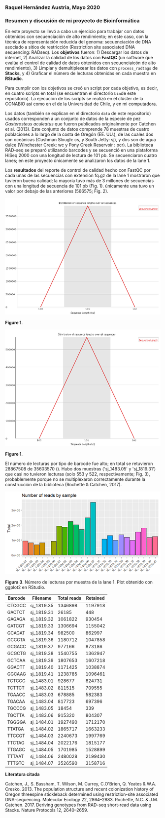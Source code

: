 ### Raquel Hernández Austria, Mayo 2020
### Resumen y discusión de mi proyecto de Bioinformática


En este proyecto se llevó a cabo un ejercicio para trabajar con datos obtenidos con secuenciación de alto rendimiento; en este caso, con la técnica de representación reducida del genoma: secuenciación de DNA asociado a sitios de restricción (Restriction site associated 
DNA sequencing: RADseq). Los **objetivos** fueron: 1) Descargar los datos de internet, 2) Analizar la calidad de los datos con **FastQC** (un software que evalúa el control de calidad de datos obtenidos con secuenciaicón de alto rendimiento), 3) Limpiar y demultiplexear los datos con `process_radtags` de **Stacks**, y 4) Graficar el número de lecturas obtenidas en cada muestra en **RStudio**. 

Para cumplir con los objetivos se creó un script por cada objetivo, es decir, en cuatro scripts en total (se encuentran el directorio `bin`de este repositorio). La ejecución de los scripts se realizó en el clúster de la CONABIO así como en el de la Universidad de Chile, y en mi computadora. 

Los datos (también se explican en el directorio `data` de este repositorio) usados corresponden a un conjunto de datos de la especie de pez *Gasterosteus aculeatus* que fueron publicados originalmente por Catchen et al. (2013). Este conjunto de datos comprende 78 muestras de cuatro poblaciones a lo largo de la costa de Oregón (EE. UU.), de las cuales dos son oceánicas (Cushman Slough: cs, y South Jetty: sj), y dos son de agua dulce (Winchester Creek: wc y Pony Creek Reservoir : pcr). La biblioteca RAD-seq se preparó utilizando barcodes y se secuenció en una plataforma HiSeq 2000 con una longitud de lectura de 101 pb. Se secuenciaron cuatro lanes; en este proyecto únicamente se analizaron los datos de la lane 1.  

Los **resultados** del reporte de control de calidad hecho con FastQC por cada unas de las secuencias con extensión fq.gz de la lane 1 mostraron que tuvieron buena calidad; la mayoría tuvo más de 3 millones de secuencias con una longitud de secuencia de 101 pb (Fig. 1). únicamente una tuvo un valor por debajo de las anteriores (566575; Fig. 2).  

![](https://github.com/HARAQUEL/Proyecto_Bionf2020/blob/master/Figures/sequence_length_distribution_3.png)

**Figure 1**. 


![](https://github.com/HARAQUEL/Proyecto_Bionf2020/blob/master/Figures/sequence_length_distribution_5.png)

**Figure 1**. 


El número de lecturas por tipo de barcode fue alto; en total se retuvieron 28867508 de 35603570 (). Hubo dos muestras ('sj_1483.05' y 'sj_1819.31') que casi no tuvieron lecturas (solo 553 y 522, respectivamente; Fig. 3), probablemente porque no se multiplexaron correctamente durante la construcción de la biblioteca (Rochette & Catchen, 2017).

![](https://github.com/HARAQUEL/Proyecto_Bionf2020/blob/master/Figures/Rplot_1.png)

**Figura 3**. Número de lecturas por muestra de la lane 1. Plot obtenido con ggplot2 en RStudio.

|Barcode      |Filename     |Total reads  |Retained     |
|-------------|-------------|-------------|-------------|
|CTCGCC       |sj_1819.35   |1346898      |1197918      |
|GACTCT       |sj_1819.31   |26185        |448          |
|GAGAGA       |sj_1819.32   |1061822      |930454       |
|GATCGT       |sj_1819.33   |1306694      |1155042      |
|GCAGAT       |sj_1819.34   |982500       |862997       |
|GCCGTA       |sj_1819.36   |1180712      |1047858      |
|GCGACC       |sj_1819.37   |977166       |873186       |
|GCGCTG       |sj_1819.38   |1540755      |1362947      |
|GCTCAA       |sj_1819.39   |1807653      |1607218      |
|GGACTT       |sj_1819.40   |1171425      |1038874      |
|GGCAAG       |sj_1819.41   |1238785      |1096461      |
|TCTCGG       |sj_1483.01   |928677       |824731       |
|TCTTCT       |sj_1483.02   |811515       |709555       |
|TGAACC       |sj_1483.03   |678885       |582383       |
|TGACAA       |sj_1483.04   |817723       |697396       |
|TGCCCG       |sj_1483.05   |18454        |339          |
|TGCTTA       |sj_1483.06   |915320       |804307       |
|TGGGGA       |sj_1484.01   |1927490      |1712170      |
|TTATGA       |sj_1484.02   |1865717      |1663233      |
|TTCCGT       |sj_1484.03   |2240673      |1997769      |
|TTCTAG       |sj_1484.04   |2022176      |1815177      |
|TTGAGC       |sj_1484.05   |1701985      |1528899      |
|TTTAAT       |sj_1484.06   |2480028      |2199430      |
|TTTGTC       |sj_1484.07   |3526590      |3158716      |




**Literatura citada**

Catchen, J., S. Bassham, T. Wilson, M. Currey, C.O'Brien, Q. Yeates & W.A. Cresko. 2013. The population structure and recent colonization history of Oregon threespine stickleback determined using restriction-site associated DNA-sequencing. Molecular Ecology 22, 2864–2883.
Rochette, N.C. & J.M. Catchen. 2017. Deriving genotypes from RAD-seq short-read data using Stacks. Nature Protocols 12, 2640–2659.
